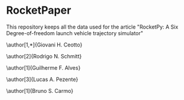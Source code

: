 # RocketPaper
This repository keeps all the data used for the article "RocketPy: A Six Degree-of-freedom launch vehicle trajectory simulator"


\author[1,*]{Giovani H. Ceotto}

\author[2]{Rodrigo N. Schmitt}

\author[1]{Guilherme F. Alves}

\author[3]{Lucas A. Pezente}

\author[1]{Bruno S. Carmo}
